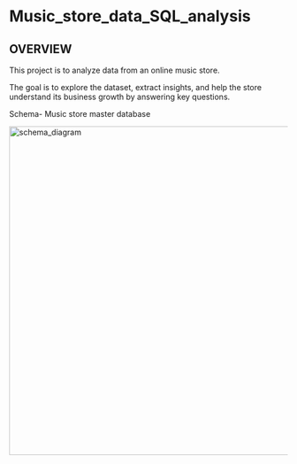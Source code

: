 # Music_store_data_SQL_analysis

## OVERVIEW

This project is to analyze data from an online music store. 

The goal is to explore the dataset, extract insights, and help the store understand its business growth by answering key questions.

Schema- Music store master database

<img width="594" alt="schema_diagram" src="https://github.com/user-attachments/assets/0ba5e8c1-a5cf-408a-8f27-0119d82c23dd" />
